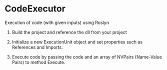 # CodeExecutor
Execution of code (with given inputs) using Roslyn


1. Build the project and reference the dll from your project

2. Initialize a new ExecutionUnit object and set properties such as References and Imports.

3. Execute code by passing the code and an array of NVPairs (Name-Value Pairs) to method Execute.
